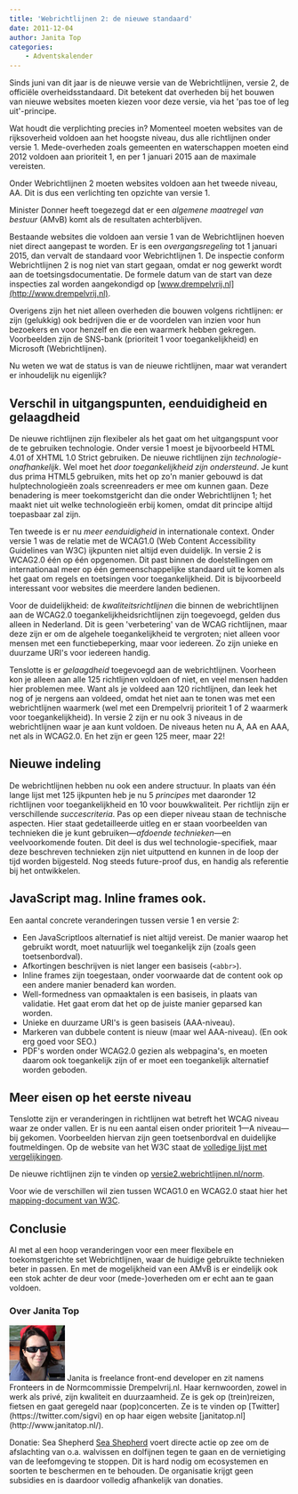 ```yaml
---
title: 'Webrichtlijnen 2: de nieuwe standaard'
date: 2011-12-04
author: Janita Top
categories:
    - Adventskalender
---
```


Sinds juni van dit jaar is de nieuwe versie van de Webrichtlijnen, versie 2, de officiële overheidsstandaard. Dit betekent dat overheden bij het bouwen van nieuwe websites moeten kiezen voor deze versie, via het 'pas toe of leg uit'-principe.

Wat houdt die verplichting precies in? Momenteel moeten websites van de rijksoverheid voldoen aan het hoogste niveau, dus alle richtlijnen onder versie 1. Mede-overheden zoals gemeenten en waterschappen moeten eind 2012 voldoen aan prioriteit 1, en per 1 januari 2015 aan de maximale vereisten.

Onder Webrichtlijnen 2 moeten websites voldoen aan het tweede niveau, AA. Dit is dus een verlichting ten opzichte van versie 1.

Minister Donner heeft toegezegd dat er een _algemene maatregel van bestuur_ (AMvB) komt als de resultaten achterblijven.

Bestaande websites die voldoen aan versie 1 van de Webrichtlijnen hoeven niet direct aangepast te worden. Er is een _overgangsregeling_ tot 1 januari 2015, dan vervalt de standaard voor Webrichtlijnen 1. De inspectie conform Webrichtlijnen 2 is nog niet van start gegaan, omdat er nog gewerkt wordt aan de toetsingsdocumentatie. De formele datum van de start van deze inspecties zal worden aangekondigd op [www.drempelvrij.nl](http://www.drempelvrij.nl).

Overigens zijn het niet alleen overheden die bouwen volgens richtlijnen: er zijn (gelukkig) ook bedrijven die er de voordelen van inzien voor hun bezoekers en voor henzelf en die een waarmerk hebben gekregen. Voorbeelden zijn de SNS-bank (prioriteit 1 voor toegankelijkheid) en Microsoft (Webrichtlijnen).

Nu weten we wat de status is van de nieuwe richtlijnen, maar wat verandert er inhoudelijk nu eigenlijk?

## Verschil in uitgangspunten, eenduidigheid en gelaagdheid

De nieuwe richtlijnen zijn flexibeler als het gaat om het uitgangspunt voor de te gebruiken technologie. Onder versie 1 moest je bijvoorbeeld HTML 4.01 of XHTML 1.0 Strict gebruiken. De nieuwe richtlijnen zijn _technologie-onafhankelijk_. Wel moet het _door toegankelijkheid zijn ondersteund_. Je kunt dus prima HTML5 gebruiken, mits het op zo'n manier gebouwd is dat hulptechnologieën zoals screenreaders er mee om kunnen gaan. Deze benadering is meer toekomstgericht dan die onder Webrichtlijnen 1; het maakt niet uit welke technologieën erbij komen, omdat dit principe altijd toepasbaar zal zijn.

Ten tweede is er nu _meer eenduidigheid_ in internationale context. Onder versie 1 was de relatie met de WCAG1.0 (Web Content Accessibility Guidelines van W3C) ijkpunten niet altijd even duidelijk. In versie 2 is WCAG2.0 één op één opgenomen. Dit past binnen de doelstellingen om internationaal meer op één gemeenschappelijke standaard uit te komen als het gaat om regels en toetsingen voor toegankelijkheid. Dit is bijvoorbeeld interessant voor websites die meerdere landen bedienen.

Voor de duidelijkheid: de _kwaliteitsrichtlijnen_ die binnen de webrichtlijnen aan de WCAG2.0 toegankelijkheidsrichtlijnen zijn toegevoegd, gelden dus alleen in Nederland. Dit is geen 'verbetering' van de WCAG richtlijnen, maar deze zijn er om de algehele toegankelijkheid te vergroten; niet alleen voor mensen met een functiebeperking, maar voor iedereen. Zo zijn unieke en duurzame URI's voor iedereen handig.

Tenslotte is er _gelaagdheid_ toegevoegd aan de webrichtlijnen. Voorheen kon je alleen aan alle 125 richtlijnen voldoen of niet, en veel mensen hadden hier problemen mee. Want als je voldeed aan 120 richtlijnen, dan leek het nog of je nergens aan voldeed, omdat het niet aan te tonen was met een webrichtlijnen waarmerk (wel met een Drempelvrij prioriteit 1 of 2 waarmerk voor toegankelijkheid). In versie 2 zijn er nu ook 3 niveaus in de webrichtlijnen waar je aan kunt voldoen. De niveaus heten nu A, AA en AAA, net als in WCAG2.0. En het zijn er geen 125 meer, maar 22!

## Nieuwe indeling

De webrichtlijnen hebben nu ook een andere structuur. In plaats van één lange lijst met 125 ijkpunten heb je nu 5 _principes_ met daaronder 12 richtlijnen voor toegankelijkheid en 10 voor bouwkwaliteit. Per richtlijn zijn er verschillende _succescriteria_. Pas op een dieper niveau staan de technische aspecten. Hier staat gedetailleerde uitleg en er staan voorbeelden van technieken die je kunt gebruiken—_afdoende technieken_—en veelvoorkomende fouten. Dit deel is dus wel technologie-specifiek, maar deze beschreven technieken zijn niet uitputtend en kunnen in de loop der tijd worden bijgesteld. Nog steeds future-proof dus, en handig als referentie bij het ontwikkelen.

## JavaScript mag. Inline frames ook.

Een aantal concrete veranderingen tussen versie 1 en versie 2:

-   Een JavaScriptloos alternatief is niet altijd vereist. De manier waarop het gebruikt wordt, moet natuurlijk wel toegankelijk zijn (zoals geen toetsenbordval).
-   Afkortingen beschrijven is niet langer een basiseis (`<abbr>`).
-   Inline frames zijn toegestaan, onder voorwaarde dat de content ook op een andere manier benaderd kan worden.
-   Well-formedness van opmaaktalen is een basiseis, in plaats van validatie. Het gaat erom dat het op de juiste manier geparsed kan worden.
-   Unieke en duurzame URI's is geen basiseis (AAA-niveau).
-   Markeren van dubbele content is nieuw (maar wel AAA-niveau). (En ook erg goed voor SEO.)
-   PDF's worden onder WCAG2.0 gezien als webpagina's, en moeten daarom ook toegankelijk zijn of er moet een toegankelijk alternatief worden geboden.

## Meer eisen op het eerste niveau

Tenslotte zijn er veranderingen in richtlijnen wat betreft het WCAG niveau waar ze onder vallen. Er is nu een aantal eisen onder prioriteit 1—A niveau—bij gekomen. Voorbeelden hiervan zijn geen toetsenbordval en duidelijke foutmeldingen. Op de website van het W3C staat de [volledige lijst met vergelijkingen](http://www.w3.org/WAI/WCAG20/from10/comparison-priorities/).

De nieuwe richtlijnen zijn te vinden op [versie2.webrichtlijnen.nl/norm](http://versie2.webrichtlijnen.nl/norm).

Voor wie de verschillen wil zien tussen WCAG1.0 en WCAG2.0 staat hier het [mapping-document van W3C](http://www.w3.org/WAI/WCAG20/from10/comparison-priorities/).

## Conclusie

Al met al een hoop veranderingen voor een meer flexibele en toekomstgerichte set Webrichtlijnen, waar de huidige gebruikte technieken beter in passen. En met de mogelijkheid van een AMvB is er eindelijk ook een stok achter de deur voor (mede-)overheden om er echt aan te gaan voldoen.

### Over Janita Top

<img src="/_img/2011/12/janita-top.jpg" alt="Foto van janita top uit 2011" class="floating-portrait" /> 
Janita is freelance front-end developer en zit namens Fronteers in de Normcommissie Drempelvrij.nl. Haar kernwoorden, zowel in werk als privé, zijn kwaliteit en duurzaamheid. Ze is gek op (trein)reizen, fietsen en gaat geregeld naar (pop)concerten.
Ze is te vinden op [Twitter](https://twitter.com/sigvi) en op haar eigen website [janitatop.nl](http://www.janitatop.nl/).

Donatie: Sea Shepherd
[Sea Shepherd](http://www.seashepherd.nl/) voert directe actie op zee om de afslachting van o.a. walvissen en dolfijnen tegen te gaan en de vernietiging van de leefomgeving te stoppen. Dit is hard nodig om ecosystemen en soorten te beschermen en te behouden. De organisatie krijgt geen subsidies en is daardoor volledig afhankelijk van donaties.
